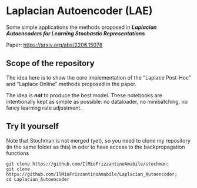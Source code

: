 # Laplacian Autoencoder (LAE)
Some simple applications the methods proposed in ***Laplacian Autoencoders for Learning Stochastic Representations***

Paper: https://arxiv.org/abs/2206.15078


## Scope of the repository
The idea here is to show the core implementation of the "Laplace Post-Hoc" and "Laplace Online" methods proposed in the paper.

The idea is ***not*** to produce the best model. These notebooks are intentionally kept as simple as possible: no dataloader, no minibatching, no fancy learning rate adjustment. 


## Try it yourself
Note that Stochman is not merged (yet), so you need to clone my repository (in the same folder as this) in oder to have access to the backpropagation functions

```
git clone https://github.com/IlMioFrizzantinoAmabile/stochman;
git clone https://github.com/IlMioFrizzantinoAmabile/Laplacian_Autoencoder;
cd Laplacian_Autoencoder
```
